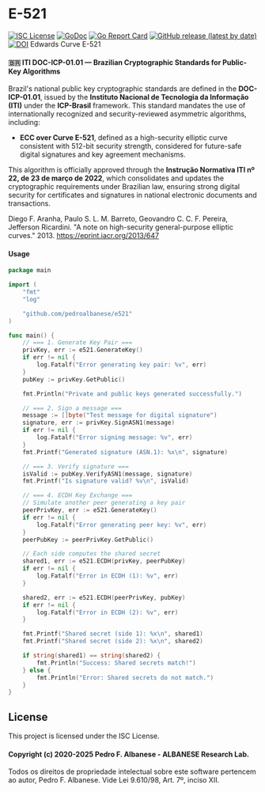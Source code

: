 # E-521
[![ISC License](http://img.shields.io/badge/license-ISC-blue.svg)](https://github.com/pedroalbanese/e521/blob/master/LICENSE.md) 
[![GoDoc](https://godoc.org/github.com/pedroalbanese/e521?status.png)](http://godoc.org/github.com/pedroalbanese/e521)
[![Go Report Card](https://goreportcard.com/badge/github.com/pedroalbanese/e521)](https://goreportcard.com/report/github.com/pedroalbanese/e521)
[![GitHub release (latest by date)](https://img.shields.io/github/v/release/pedroalbanese/e521)](https://github.com/pedroalbanese/e521/releases)
[![DOI](https://img.shields.io/badge/DOI-10.5281%2Fzenodo.17290171-blue.svg)](https://doi.org/10.5281/zenodo.17290171)
Edwards Curve E-521 

#### 🇧🇷 ITI DOC-ICP-01.01 — Brazilian Cryptographic Standards for Public-Key Algorithms  
Brazil's national public key cryptographic standards are defined in the **DOC-ICP-01.01**, issued by the **Instituto Nacional de Tecnologia da Informação (ITI)** under the **ICP-Brasil** framework. This standard mandates the use of internationally recognized and security-reviewed asymmetric algorithms, including:

- **ECC over Curve E-521**, defined as a high-security elliptic curve consistent with 512-bit security strength, considered for future-safe digital signatures and key agreement mechanisms.

This algorithm is officially approved through the **Instrução Normativa ITI nº 22, de 23 de março de 2022**, which consolidates and updates the cryptographic requirements under Brazilian law, ensuring strong digital security for certificates and signatures in national electronic documents and transactions.

Diego F. Aranha, Paulo S. L. M. Barreto, Geovandro C. C. F. Pereira, Jefferson Ricardini. "A note on high-security general-purpose elliptic curves." 2013. https://eprint.iacr.org/2013/647

#### Usage
```go
package main

import (
	"fmt"
	"log"

	"github.com/pedroalbanese/e521"
)

func main() {
	// === 1. Generate Key Pair ===
	privKey, err := e521.GenerateKey()
	if err != nil {
		log.Fatalf("Error generating key pair: %v", err)
	}
	pubKey := privKey.GetPublic()

	fmt.Println("Private and public keys generated successfully.")

	// === 2. Sign a message ===
	message := []byte("Test message for digital signature")
	signature, err := privKey.SignASN1(message)
	if err != nil {
		log.Fatalf("Error signing message: %v", err)
	}
	fmt.Printf("Generated signature (ASN.1): %x\n", signature)

	// === 3. Verify signature ===
	isValid := pubKey.VerifyASN1(message, signature)
	fmt.Printf("Is signature valid? %v\n", isValid)

	// === 4. ECDH Key Exchange ===
	// Simulate another peer generating a key pair
	peerPrivKey, err := e521.GenerateKey()
	if err != nil {
		log.Fatalf("Error generating peer key: %v", err)
	}
	peerPubKey := peerPrivKey.GetPublic()

	// Each side computes the shared secret
	shared1, err := e521.ECDH(privKey, peerPubKey)
	if err != nil {
		log.Fatalf("Error in ECDH (1): %v", err)
	}

	shared2, err := e521.ECDH(peerPrivKey, pubKey)
	if err != nil {
		log.Fatalf("Error in ECDH (2): %v", err)
	}

	fmt.Printf("Shared secret (side 1): %x\n", shared1)
	fmt.Printf("Shared secret (side 2): %x\n", shared2)

	if string(shared1) == string(shared2) {
		fmt.Println("Success: Shared secrets match!")
	} else {
		fmt.Println("Error: Shared secrets do not match.")
	}
}
```

## License

This project is licensed under the ISC License.

#### Copyright (c) 2020-2025 Pedro F. Albanese - ALBANESE Research Lab.  
Todos os direitos de propriedade intelectual sobre este software pertencem ao autor, Pedro F. Albanese. Vide Lei 9.610/98, Art. 7º, inciso XII.
